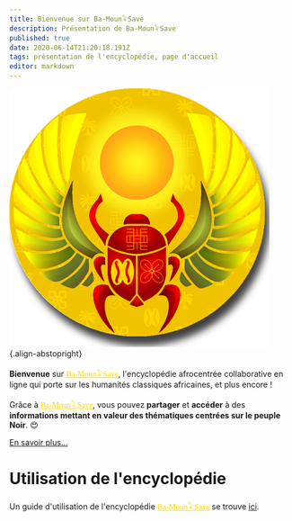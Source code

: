 ```yaml
---
title: Bienvenue sur Ba-Moun𓅝Save
description: Présentation de Ba-Moun𓅝Save
published: true
date: 2020-06-14T21:20:18.191Z
tags: présentation de l'encyclopédie, page d'accueil
editor: markdown
---
```


![ba-moun-logo.png](/images/ba-moun-save/ba-moun-logo.png){.align-abstopright}

**Bienvenue** sur <a href="https://save.ba-moun.com" style="font-family:'Yatra One', PT-Serif, serif;color: gold" >Ba-Moun𓅝Save</a>, l'encyclopédie afrocentrée collaborative en ligne qui porte sur les humanités classiques africaines, et plus encore !

Grâce à <a href="https://save.ba-moun.com" style="font-family:'Yatra One', PT-Serif, serif;color: gold" >Ba-Moun𓅝Save</a>, vous pouvez **partager** et **accéder** à des **informations mettant en valeur des thématiques centrées sur le peuple Noir**. 😍

[En savoir plus…](/fr/à-propos)

# Utilisation de l'encyclopédie
Un guide d'utilisation de l'encyclopédie <a href="https://save.ba-moun.com" style="font-family:'Yatra One', PT-Serif, serif;color: gold" >Ba-Moun𓅝Save</a> se trouve [ici](/faq).
